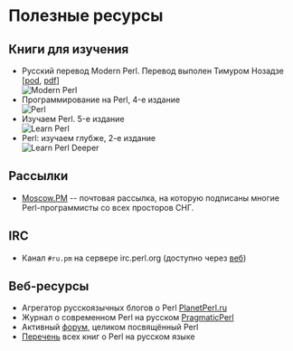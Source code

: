 # Полезные ресурсы

## Книги для изучения

- Русский перевод Modern Perl. Перевод выполен Тимуром Нозадзе
  [[pod](https://github.com/timurn/modern_perl_book/tree/russian_translation/translation/ru/sections),
  [pdf](/modern_perl_2013_ru.pdf)]<br>![Modern Perl](/i/resources-book-mp.png)
- Программирование на Perl, 4-е издание<br>![Perl](/i/resources-book-pp.jpg)
- Изучаем Perl. 5-е издание<br>![Learn Perl](/i/resources-book-lp.jpg)
- Perl: изучаем глубже, 2-е издание<br>![Learn Perl
  Deeper](/i/resources-book-lpdeeper.jpg)

## Рассылки

- [Moscow.PM](http://mail.pm.org/mailman/listinfo/moscow-pm) -- почтовая
  рассылка, на которую подписаны многие Perl-программисты со всех просторов
  СНГ.

## IRC

- Канал `#ru.pm` на сервере irc.perl.org (доступно через [веб](http://irc.pragmaticperl.com))

## Веб-ресурсы

- Агрегатор русскоязычных блогов о Perl [PlanetPerl.ru](http://planetperl.ru)
- Журнал о современном Perl на русском [PragmaticPerl](http://pragmaticperl.com)
- Активный [форум](http://forum.pragmaticperl.com), целиком посвящённый Perl
- [Перечень](http://allperlbooks.com/language/ru) всех книг о Perl на русском языке
